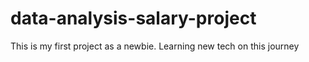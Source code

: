 # data-analysis-salary-project
This is my first project as a newbie. Learning new tech on this journey

